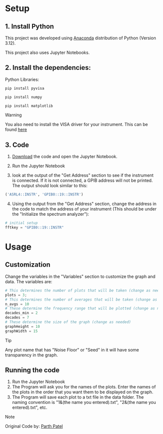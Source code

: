 # Setup 

## 1. Install Python 
This project was developed using [Anaconda](https://www.anaconda.com/download) distribution of Python (Version 3.12).

This project also uses Jupyter Notebooks.

## 2. Install the dependencies:

Python Libraries:
```bash
pip install pyvisa
```
```bash
pip install numpy
```
```bash
pip install matplotlib
```

> [!WARNING]
> You also need to install the VISA driver for your instrument. This can be found [here](https://www.ni.com/en/support/downloads/drivers/download/packaged.ni-488-2.559044.html)

## 3. Code

1) [Download](https://github.com/WasabiMushyPeas/HP89410A-Graphing/archive/refs/heads/main.zip) the code and open the Jupyter Notebook.

2) Run the Jupyter Notebook

3) look at the output of the "Get Address" section to see if the instrument is connected. If it is not connected, a GPIB address will not be printed. The output should look similar to this:

```python
('ASRL4::INSTR', 'GPIB0::19::INSTR')
```

4) Using the output from the "Get Address" section, change the address in the code to match the address of your instrument (This should be under the "Initialize the spectrum analyzer"):

```python
# initial setup 
fftkey = "GPIB0::19::INSTR"
```


# Usage

## Customization

Change the variables in the "Variables" section to customize the graph and data. The variables are:

```python
# This determines the number of plots that will be taken (change as needed)
plots = 3;
# This determines the number of averages that will be taken (change as needed)
n_avgs = 10
# These determine the frequency range that will be plotted (change as needed)
decades_min = 2
decades = 7
# These determine the size of the graph (change as needed)
graphHeight = 10
graphWidth = 15
```

> [!TIP]
> Any plot name that has "Noise Floor" or "Seed" in it will have some transparency in the graph.

## Running the code

1) Run the Jupyter Notebook
2) The Program will ask you for the names of the plots. Enter the names of the plots in the order that you want them to be displayed on the graph.
3) The Program will save each plot to a txt file in the data folder. The naming convention is "1&(the name you entered).txt", "2&(the name you entered).txt", etc.

> [!NOTE]
> Original Code by: [Parth Patel](https://github.com/ranchop)
